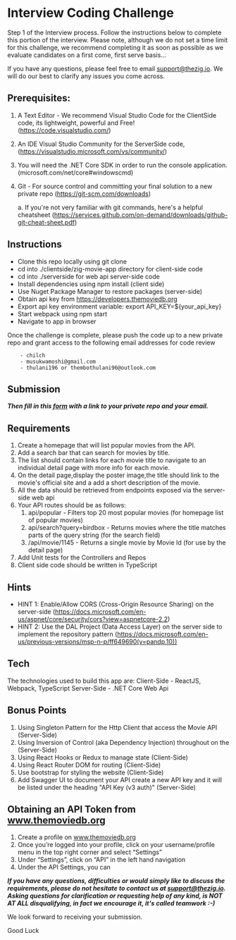 # Interview Coding Challenge

Step 1 of the Interview process. Follow the instructions below to complete this portion of the interview. 
Please note, although we do not set a time limit for this challenge, we recommend completing it as soon as possible as we evaluate candidates on a first come, first serve basis...

If you have any questions, please feel free to email support@thezig.io. We will do our best to clarify any issues you come across.


## Prerequisites:

1. A Text Editor - We recommend Visual Studio Code for the ClientSide code, its lightweight, powerful and Free! (https://code.visualstudio.com/)
2. An IDE Visual Studio Community for the ServerSide code, (https://visualstudio.microsoft.com/vs/community/)
3. You will need the .NET Core SDK in order to run the console application. (microsoft.com/net/core#windowscmd)
4. Git - For source control and committing your final solution to a new private repo (https://git-scm.com/downloads) 

    a. If you're not very familiar with git commands, here's a helpful cheatsheet (https://services.github.com/on-demand/downloads/github-git-cheat-sheet.pdf)
        
## Instructions

- Clone this repo locally using git clone
- cd into ./clientside/zig-movie-app directory for client-side code
- cd into ./serverside for web api server-side code
- Install dependencies using npm install (client side)
- Use Nuget Package Manager to restore packages (server-side)
- Obtain api key from https://developers.themoviedb.org
- Export api key environment variable: export API_KEY=${your_api_key}
- Start webpack using npm start
- Navigate to app in browser

Once the challenge is complete, please push the code up to a new private repo and grant access to the following email addresses for code review 

        - chilch  
        - musukwamoshi@gmail.com    
        - thulani196 or thembothulani96@outlook.com

## Submission

***Then fill in this [form](https://forms.office.com/r/PjMPpEUvqt) with a link to your private repo and your email.***

## Requirements

1. Create a  homepage that will list popular movies from the API. 
2. Add a search bar that can search for movies by title.
3. The list should contain links for each movie title to navigate to an individual detail page with more info for each movie. 
4. On the detail page,display the poster image,the title should link to the movie's official site and a add a short description of the movie.
5. All the data should be retrieved from endpoints exposed via the server-side web api
6. Your API routes should be as follows:
    1. api/popular - Filters top 20 most popular movies (for homepage list of popular movies)
    2. api/search?query=birdbox - Returns movies where the title matches parts of the query string (for the search field)
    3. /api/movie/1145 - Returns a single movie by Movie Id (for use by the detail page)
7. Add Unit tests for the Controllers and Repos
8. Client side code should be written in TypeScript

## Hints

- HINT 1: Enable/Allow CORS (Cross-Origin Resource Sharing) on the server-side (https://docs.microsoft.com/en-us/aspnet/core/security/cors?view=aspnetcore-2.2)
- HINT 2: Use the DAL Project (Data Access Layer) on the server side to implement the repository pattern (https://docs.microsoft.com/en-us/previous-versions/msp-n-p/ff649690(v=pandp.10))


## Tech

The technologies used to build this app are: 
Client-Side - ReactJS, Webpack, TypeScript
Server-Side - .NET Core Web Api 

## Bonus Points
    
1. Using Singleton Pattern for the Http Client that access the Movie API (Server-Side)
2. Using Inversion of Control (aka Dependency Injection) throughout on the (Server-Side)
3. Using React Hooks or Redux to manage state (Client-Side)
4. Using React Router DOM for routing (Client-Side)
5. Use bootstrap for styling the website (Client-Side)
6. Add Swagger UI to document your API create a new API key and it will be listed under the heading "API Key (v3 auth)" 
 (Server-Side)

## Obtaining an API Token from www.themoviedb.org
1.	Create a profile on www.themoviedb.org
2.	Once you’re logged into your profile, click on your username/profile menu in the top right corner and select “Settings” 
3.	Under “Settings”, click on “API” in the left hand navigation
4.	Under the API Settings, you can


***If you have any questions, difficulties or would simply like to discuss the requirements, please do not hesitate to contact us at support@thezig.io. Asking questions for clarification or requesting help of any kind, is NOT AT ALL disqualifying, in fact we encourage it, it's called teamwork :-)*** 

We look forward to receiving your submission.

Good Luck

